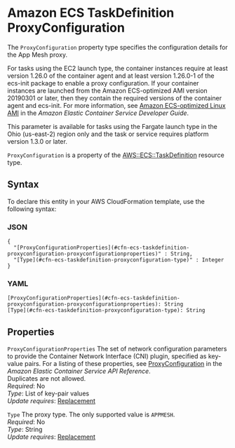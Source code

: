 # Amazon ECS TaskDefinition ProxyConfiguration<a name="aws-properties-ecs-taskdefinition-proxyconfiguration"></a>

<a name="aws-properties-ecs-taskdefinition-proxyconfiguration-description"></a>The `ProxyConfiguration` property type specifies the configuration details for the App Mesh proxy\.

For tasks using the EC2 launch type, the container instances require at least version 1\.26\.0 of the container agent and at least version 1\.26\.0\-1 of the ecs\-init package to enable a proxy configuration\. If your container instances are launched from the Amazon ECS\-optimized AMI version 20190301 or later, then they contain the required versions of the container agent and ecs\-init\. For more information, see [Amazon ECS\-optimized Linux AMI](https://docs.aws.amazon.com/AmazonECS/latest/developerguide/ecs-optimized_AMI.html) in the *Amazon Elastic Container Service Developer Guide*\.

This parameter is available for tasks using the Fargate launch type in the Ohio \(us\-east\-2\) region only and the task or service requires platform version 1\.3\.0 or later\.

<a name="aws-properties-ecs-taskdefinition-proxyconfiguration-inheritance"></a> `ProxyConfiguration` is a property of the [AWS::ECS::TaskDefinition](aws-resource-ecs-taskdefinition.md) resource type\.

## Syntax<a name="aws-properties-ecs-taskdefinition-proxyconfiguration-syntax"></a>

To declare this entity in your AWS CloudFormation template, use the following syntax:

### JSON<a name="aws-properties-ecs-taskdefinition-proxyconfiguration-syntax.json"></a>

```
{
  "[ProxyConfigurationProperties](#cfn-ecs-taskdefinition-proxyconfiguration-proxyconfigurationproperties)" : String,
  "[Type](#cfn-ecs-taskdefinition-proxyconfiguration-type)" : Integer
}
```

### YAML<a name="aws-properties-ecs-taskdefinition-proxyconfiguration-syntax.yaml"></a>

```
[ProxyConfigurationProperties](#cfn-ecs-taskdefinition-proxyconfiguration-proxyconfigurationproperties): String
[Type](#cfn-ecs-taskdefinition-proxyconfiguration-type): String
```

## Properties<a name="aws-properties-ecs-taskdefinition-proxyconfiguration-properties"></a>

`ProxyConfigurationProperties`  <a name="cfn-ecs-taskdefinition-proxyconfiguration-proxyconfigurationproperties"></a>
The set of network configuration parameters to provide the Container Network Interface \(CNI\) plugin, specified as key\-value pairs\. For a listing of these properties, see [ProxyConfiguration](https://docs.aws.amazon.com/AmazonECS/latest/APIReference/API_ProxyConfiguration.html) in the *Amazon Elastic Container Service API Reference*\.  
Duplicates are not allowed\.  
 *Required*: No  
 *Type*: List of key\-pair values  
 *Update requires*: [Replacement](using-cfn-updating-stacks-update-behaviors.md#update-replacement) 

`Type`  <a name="cfn-ecs-taskdefinition-proxyconfiguration-type"></a>
The proxy type\. The only supported value is `APPMESH`\.  
 *Required*: No  
 *Type*: String  
 *Update requires*: [Replacement](using-cfn-updating-stacks-update-behaviors.md#update-replacement) 